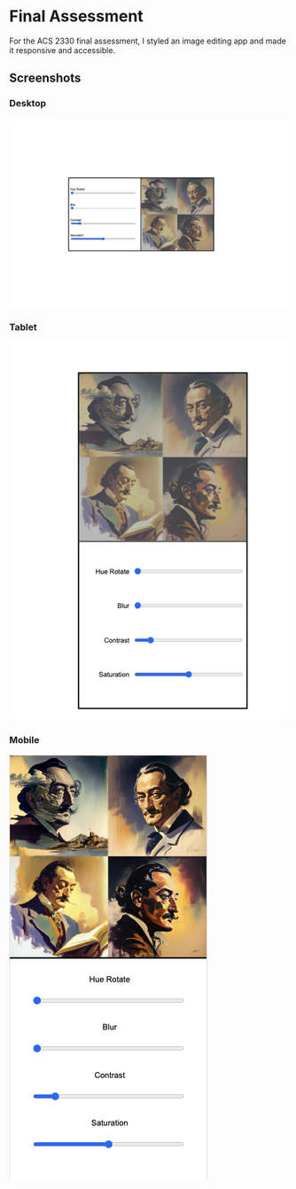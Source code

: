 # Final Assessment

For the ACS 2330 final assessment, I styled an image editing app and made it responsive and accessible.


## Screenshots

### Desktop

![desktop](/desktop.png)

### Tablet

![tablet](/tablet.png)

### Mobile

![mobile](/mobile.png)

 
